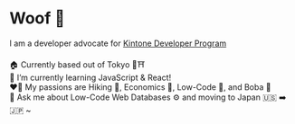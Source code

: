# Woof 🐶

I am a developer advocate for [Kintone Developer Program](https://developer.kintone.io/hc/en-us)

🏠 Currently based out of Tokyo 🗼⛩️    
🌱 I’m currently learning JavaScript & React!    
❤️‍🔥 My passions are Hiking 🥾, Economics 💱, Low-Code 🤖, and Boba 🧋    
💬 Ask me about Low-Code Web Databases ⚙️ and moving to Japan 🇺🇸 ➡️ 🇯🇵 ~    
